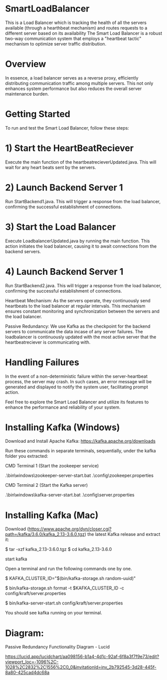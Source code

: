 # SmartLoadBalancer

This is a Load Balancer which is tracking the health of all the servers available (through a hearthbeat mechanism) and routes requests to a different server based on its availability
The Smart Load Balancer is a robust two-way communication system that employs a "heartbeat tactic" mechanism to optimize server traffic distribution.

# Overview

In essence, a load balancer serves as a reverse proxy, efficiently distributing communication traffic among multiple servers. This not only enhances system performance but also reduces the overall server maintenance burden.

# Getting Started

To run and test the Smart Load Balancer, follow these steps:

# 1) Start the HeartBeatReciever
Execute the main function of the heartbeatrecieverUpdated.java. This will wait for any heart beats sent by the servers.

# 2) Launch Backend Server 1

Run StartBackend1.java. This will trigger a response from the load balancer, confirming the successful establishment of connections.

# 3) Start the Load Balancer

Execute LoadbalancerUpdated.java by running the main function. This action initiates the load balancer, causing it to await connections from the backend servers.

# 4) Launch Backend Server 1

Run StartBackend2.java. This will trigger a response from the load balancer, confirming the successful establishment of connections.

Heartbeat Mechanism:
As the servers operate, they continuously send heartbeats to the load balancer at regular intervals. This mechanism ensures constant monitoring and synchronization between the servers and the load balancer.

Passive Redundancy:
We use Kafka as the checkpoint for the backend servers to communicate the data incase of any server failures. The loadbalancer is continuously updated with the most active server that the heartbeatreciever is communicating with.

# Handling Failures

In the event of a non-deterministic failure within the server-heartbeat process, the server may crash. In such cases, an error message will be generated and displayed to notify the system user, facilitating prompt action.

Feel free to explore the Smart Load Balancer and utilize its features to enhance the performance and reliability of your system.

# Installing Kafka (Windows)
Download and Install Apache Kafka: https://kafka.apache.org/downloads

Run these commands in separate terminals, sequentially, under the kafka folder you extracted:

CMD Terminal 1 (Start the zookeeper service)

.\bin\windows\zookeeper-server-start.bat .\config\zookeeper.properties

CMD Terminal 2 (Start the Kafka server)

.\bin\windows\kafka-server-start.bat .\config\server.properties


# Installing Kafka (Mac)

Download (https://www.apache.org/dyn/closer.cgi?path=/kafka/3.6.0/kafka_2.13-3.6.0.tgz) the latest Kafka release and extract it:

$ tar -xzf kafka_2.13-3.6.0.tgz
$ cd kafka_2.13-3.6.0

start kafka

Open a terminal and run the following commands one by one. 

$ KAFKA_CLUSTER_ID="$(bin/kafka-storage.sh random-uuid)"

$ bin/kafka-storage.sh format -t $KAFKA_CLUSTER_ID -c config/kraft/server.properties

$ bin/kafka-server-start.sh config/kraft/server.properties

You should see kafka running on your terminal.

# Diagram:

Passive Redundancy Functionality Diagram - Lucid

https://lucid.app/lucidchart/aa098156-b1a4-4d1c-92af-6f8a3f7f9e73/edit?viewport_loc=-1096%2C-1028%2C2832%2C1556%2C0_0&invitationId=inv_2b792545-3d28-445f-8a80-425cad4dc68a
